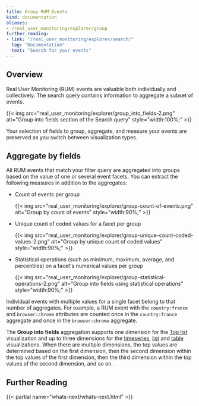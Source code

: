 ```yaml
---
title: Group RUM Events
kind: documentation
aliases:
- /real_user_monitoring/explorer/group
further_reading:
- link: "/real_user_monitoring/explorer/search/"
  tag: "Documentation"
  text: "Search for your events"
---
```


## Overview

Real User Monitoring (RUM) events are valuable both individually and collectively. The search query contains information to aggregate a subset of events. 

{{< img src="real_user_monitoring/explorer/group_into_fields-2.png" alt="Group into fields section of the Search query" style="width:100%;" >}}

Your selection of fields to group, aggregate, and measure your events are preserved as you switch between visualization types.

## Aggregate by fields

All RUM events that match your filter query are aggregated into groups based on the value of one or several event facets. You can extract the following measures in addition to the aggregates:

- Count of events per group

  {{< img src="real_user_monitoring/explorer/group-count-of-events.png" alt="Group by count of events" style="width:90%;" >}}

- Unique count of coded values for a facet per group

  {{< img src="real_user_monitoring/explorer/group-unique-count-coded-values-2.png" alt="Group by unique count of coded values" style="width:90%;" >}}

- Statistical operations (such as minimum, maximum, average, and percentiles) on a facet's numerical values per group

  {{< img src="real_user_monitoring/explorer/group-statistical-operations-2.png" alt="Group into fields using statistical operations" style="width:90%;" >}}

Individual events with multiple values for a single facet belong to that number of aggregates. For example, a RUM event with the `country:france` and `browser:chrome` attributes are counted once in the `country:france` aggregate and once in the `browser:chrome` aggregate.

The **Group into fields** aggregation supports one dimension for the [Top list][1] visualization and up to three dimensions for the [timeseries][2], [list][3] and [table][4] visualizations. When there are multiple dimensions, the top values are determined based on the first dimension, then the second dimension within the top values of the first dimension, then the third dimension within the top values of the second dimension, and so on.

## Further Reading

{{< partial name="whats-next/whats-next.html" >}}

[1]: /real_user_monitoring/explorer/visualize#top-list
[2]: /real_user_monitoring/explorer/visualize#timeseries
[3]: /real_user_monitoring/explorer/visualize#lists
[4]: /real_user_monitoring/explorer/visualize#nested-tables

